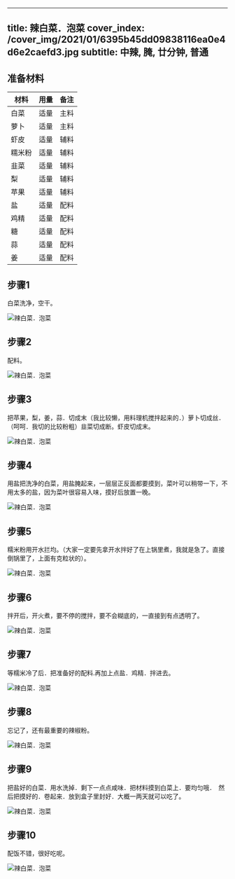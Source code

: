 
---
title: 辣白菜．泡菜
cover_index: /cover_img/2021/01/6395b45dd09838116ea0e4d6e2caefd3.jpg
subtitle: 中辣, 腌, 廿分钟, 普通
---

## 准备材料

| 材料     | 用量 | 备注|
| ------- | ----- | --- |
| 白菜 | 适量| 主料 |
| 萝卜 | 适量| 主料 |
| 虾皮 | 适量| 辅料 |
| 糯米粉 | 适量| 辅料 |
| 韭菜 | 适量| 辅料 |
| 梨 | 适量| 辅料 |
| 苹果 | 适量| 辅料 |
| 盐 | 适量| 配料 |
| 鸡精 | 适量| 配料 |
| 糖 | 适量| 配料 |
| 蒜 | 适量| 配料 |
| 姜 | 适量| 配料 |

## 步骤1

白菜洗净，空干。

![辣白菜．泡菜](https://i8.meishichina.com/attachment/recipe/201001/201001182003483.JPG?x-oss-process=style/p320) 

## 步骤2

配料。

![辣白菜．泡菜](https://i8.meishichina.com/attachment/recipe/201001/201001182020392.JPG?x-oss-process=style/p320) 

## 步骤3

把苹果，梨，姜，蒜．切成末（我比较懒，用料理机搅拌起来的．）萝卜切成丝．（呵呵．我切的比较粉粗）韭菜切成断。虾皮切成末。

![辣白菜．泡菜](https://i8.meishichina.com/attachment/recipe/201001/201001182024400.JPG?x-oss-process=style/p320) 

## 步骤4

用盐把洗净的白菜，用盐腌起来，一层层正反面都要摸到，菜叶可以稍带一下，不用太多的盐，因为菜叶很容易入味，摸好后放置一晚。

![辣白菜．泡菜](https://i8.meishichina.com/attachment/recipe/201001/201001182028020.JPG?x-oss-process=style/p320) 

## 步骤5

糯米粉用开水拦均。（大家一定要先拿开水拌好了在上锅里煮，我就是急了。直接倒锅里了，上面有克粒状的）。

![辣白菜．泡菜](https://i8.meishichina.com/attachment/recipe/201001/201001182034026.JPG?x-oss-process=style/p320) 

## 步骤6

拌开后，开火煮，要不停的搅拌，要不会糊底的，一直接到有点透明了。

![辣白菜．泡菜](https://i8.meishichina.com/attachment/recipe/201001/201001182036319.JPG?x-oss-process=style/p320) 

## 步骤7

等糯米冷了后．把准备好的配料.再加上点盐．鸡精．拌进去。

![辣白菜．泡菜](https://i8.meishichina.com/attachment/recipe/201001/201001182038525.JPG?x-oss-process=style/p320) 

## 步骤8

忘记了，还有最重要的辣椒粉。

![辣白菜．泡菜](https://i8.meishichina.com/attachment/recipe/201001/201001182045016.JPG?x-oss-process=style/p320) 

## 步骤9

把盐好的白菜．用水洗掉．剩下一点点咸味．把材料摸到白菜上．要均匀哦．　然后把摸好的．卷起来．放到盒子里封好．大概一两天就可以吃了。

![辣白菜．泡菜](https://i8.meishichina.com/attachment/recipe/201001/201001182049438.JPG?x-oss-process=style/p320) 

## 步骤10

配饭不错，很好吃呢。

![辣白菜．泡菜](https://i8.meishichina.com/attachment/recipe/201001/201001182050451.JPG?x-oss-process=style/p320) 

